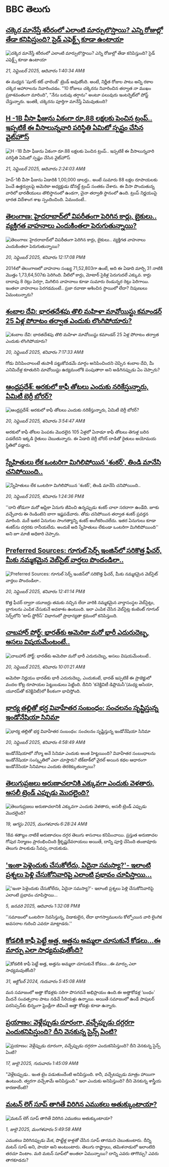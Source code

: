 # BBC తెలుగు## [చక్కెర మానేస్తే శరీరంలో ఎలాంటి మార్పులొస్తాయి? ఎన్ని రోజుల్లో తేడా కనిపిస్తుంది? సైడ్ ఎఫెక్ట్స్ కూడా ఉంటాయా](https://www.bbc.com/telugu/articles/c0m440dk2n7o?at_medium=RSS&at_campaign=rss?at_campaign=githubrss)![చక్కెర మానేస్తే శరీరంలో ఎలాంటి మార్పులొస్తాయి? ఎన్ని రోజుల్లో తేడా కనిపిస్తుంది? సైడ్ ఎఫెక్ట్స్ కూడా ఉంటాయా](https://ichef.bbci.co.uk/ace/ws/240/cpsprodpb/2144/live/f37fd620-968a-11f0-b80d-0985945bf29f.jpg)_21, సెప్టెంబర్ 2025, ఆదివారం 1:40:34 AMకి_ఈ మధ్యన 'షుగర్ కట్ ఛాలెంజ్' ట్రెండ్ అవుతోంది. అంటే, నిర్ణీత రోజుల పాటు అన్ని రకాల చక్కెర ఆహారాలను నివారించడం.
"10 రోజులు చక్కెరను నివారించిన తర్వాత నా ముఖం ప్రకాశవంతంగా మారింది", "నేను బరువు తగ్గాను" అంటూ పలువురు ఇంటర్నెట్‌లో పోస్ట్ చేస్తున్నారు. ఇంతకీ, చక్కెరను పూర్తిగా మానేస్తే ఏమవుతుంది?## [H -1B వీసా ఫీజును ఏకంగా రూ.88 లక్షలకు పెంచిన ట్రంప్.. ఇప్పటికే ఈ వీసాలున్నవారి పరిస్థితి ఏమిటో స్పష్టం చేసిన వైట్‌హౌస్](https://www.bbc.com/telugu/articles/cn5qedwygx0o?at_medium=RSS&at_campaign=rss?at_campaign=githubrss)![H -1B వీసా ఫీజును ఏకంగా రూ.88 లక్షలకు పెంచిన ట్రంప్.. ఇప్పటికే ఈ వీసాలున్నవారి పరిస్థితి ఏమిటో స్పష్టం చేసిన వైట్‌హౌస్](https://ichef.bbci.co.uk/ace/ws/240/cpsprodpb/414b/live/752901c0-95e0-11f0-90f2-5f87cb020b24.jpg)_21, సెప్టెంబర్ 2025, ఆదివారం 2:24:03 AMకి_హెచ్-1బీ వీసా ఫీజును ఏడాదికి 1,00,000 డాలర్లు.. అంటే సుమారు 88 లక్షల రూపాయలకు పెంచే ఉత్తర్వులపై అమెరికా అధ్యక్షుడు డోనల్డ్ ట్రంప్ సంతకం చేశారు. ఈ వీసా పొందుతున్న వారిలో భారతీయులు తొలిస్థానంలో ఉండగా, చైనా తర్వాతి స్థానంలో ఉంది. ట్రంప్ నిర్ణయంపై భారత విదేశాంగ శాఖ స్పందించింది. ఏమందంటే..## [తెలంగాణ: హైదరాబాద్‌లో విపరీతంగా పెరిగిన కార్లు, బైకులు.. వ్యక్తిగత వాహనాలు ఎందుకింతలా పెరుగుతున్నాయి?](https://www.bbc.com/telugu/articles/c8640d23y8po?at_medium=RSS&at_campaign=rss?at_campaign=githubrss)![తెలంగాణ: హైదరాబాద్‌లో విపరీతంగా పెరిగిన కార్లు, బైకులు.. వ్యక్తిగత వాహనాలు ఎందుకింతలా పెరుగుతున్నాయి?](https://ichef.bbci.co.uk/ace/standard/240/cpsprodpb/abd7/live/a56e0cc0-9623-11f0-9cf6-cbf3e73ce2b9.jpg)_20, సెప్టెంబర్ 2025, శనివారం 12:17:08 PMకి_2014లో తెలంగాణలో వాహనాల సంఖ్య 71,52,803గా ఉంటే, అది ఈ ఏడాది మార్చి 31 నాటికి మొత్తం 1,73,64,507కు పెరిగింది. 
వీటిలో కార్లు, మోటార్ సైకిళ్ల పెరుగుదలే ఎక్కువ. కార్లు దాదాపు 8 రెట్లు పెరగ్గా, మిగిలిన వాహనాలు కూడా సుమారు రెండున్నర రెట్లు పెరిగాయి. ఇంతలా వాహనాలు పెరగడమంటే.. ప్రజా రవాణా ఆశించిన స్థాయిలో లేదా? నిపుణులు ఏమంటున్నారు?## [శంబాల దేవి: భారతదేశపు తొలి మహిళా మావోయిస్టు కమాండర్ 25 ఏళ్ల పోరాటం తర్వాత ఎందుకు లొంగిపోయారు?](https://www.bbc.com/telugu/articles/c3rv93vj7yvo?at_medium=RSS&at_campaign=rss?at_campaign=githubrss)![శంబాల దేవి: భారతదేశపు తొలి మహిళా మావోయిస్టు కమాండర్ 25 ఏళ్ల పోరాటం తర్వాత ఎందుకు లొంగిపోయారు?](https://ichef.bbci.co.uk/ace/ws/240/cpsprodpb/1323/live/767e44a0-95f8-11f0-a0a7-cf8877c9fa49.jpg)_20, సెప్టెంబర్ 2025, శనివారం 7:17:33 AMకి_గోడు వినిపించాలంటే తుపాకీ పట్టుకోవడమే మార్గం అనిపించిందని చెప్పిన శంబాల దేవి, మీ ఎనిమిదేళ్ల కూతురిని మావోయిస్టు ఉద్యమంలోకి పంపుతారా అని అడిగినప్పుడు ఏం చెప్పారు?## [ఆంధ్రప్రదేశ్: అరకులో కాఫీ తోటలు ఎందుకు నరికేస్తున్నారు, ఏమిటీ బెర్రీ బోరర్?](https://www.bbc.com/telugu/articles/cwyw3wgeemko?at_medium=RSS&at_campaign=rss?at_campaign=githubrss)![ఆంధ్రప్రదేశ్: అరకులో కాఫీ తోటలు ఎందుకు నరికేస్తున్నారు, ఏమిటీ బెర్రీ బోరర్?](https://ichef.bbci.co.uk/ace/ws/240/cpsprodpb/3a5a/live/e79de1c0-95d2-11f0-94fe-612742aefc40.jpg)_20, సెప్టెంబర్ 2025, శనివారం 3:54:47 AMకి_అరకులో కాఫీ తోటల పెంపకం మొదలైన 105 ఏళ్లలో ఏనాడూ కాఫీ తోటలు తెగుళ్ల బరిన పడలేదని ఇక్కడి రైతులు చెబుతున్నారు. ఈ ఏడాది బెర్రీ బోరర్ దాడితో రైతులు అయోమయ స్థితిలో పడ్డారు.## [స్నేహితులు లేక ఒంటరిగా మిగిలిపోయిన 'శంకర్', తిండి మానేసి చనిపోయింది..](https://www.bbc.com/telugu/articles/cge2rrq9yx5o?at_medium=RSS&at_campaign=rss?at_campaign=githubrss)![స్నేహితులు లేక ఒంటరిగా మిగిలిపోయిన 'శంకర్', తిండి మానేసి చనిపోయింది..](https://ichef.bbci.co.uk/ace/ws/240/cpsprodpb/067d/live/daa8ab00-954e-11f0-b391-6936825093bd.jpg)_20, సెప్టెంబర్ 2025, శనివారం 1:24:36 PMకి_''దాని తోడుగా మరో ఆఫ్రికా ఏనుగు జీవించి ఉన్నప్పుడు శంకర్ చాలా సరదాగా ఉండేది. జూకు వచ్చేవారు ఈ రెండింటిని బాగా ఇష్టపడేవారు. తోడు చనిపోయిన తర్వాత శంకర్ ప్రవర్తన మారింది. మరే ఇతర ఏనుగుల సాంగత్యాన్ని శంకర్ అంగీకరించలేదు. ఇతర ఏనుగులు కూడా శంకర్‌ను దగ్గరకు రానీయలేదు. అందుకే అది స్నేహితులు లేకుండా ఒంటరిగా మిగిలిపోయింది'' అని జూ మాజీ అధికారి చెప్పారు.## [Preferred Sources: గూగుల్ సెర్చ్ ఇంజిన్‌లో సరికొత్త ఫీచర్, మీకు నమ్మకమైన వెబ్‌సైట్ వార్తలు పొందండిలా..](https://www.bbc.com/telugu/articles/c75q45ekg63o?at_medium=RSS&at_campaign=rss?at_campaign=githubrss)![Preferred Sources: గూగుల్ సెర్చ్ ఇంజిన్‌లో సరికొత్త ఫీచర్, మీకు నమ్మకమైన వెబ్‌సైట్ వార్తలు పొందండిలా..](https://ichef.bbci.co.uk/ace/ws/240/cpsprodpb/db29/live/6e78aff0-9618-11f0-90f2-5f87cb020b24.jpg)_20, సెప్టెంబర్ 2025, శనివారం 12:41:14 PMకి_కొత్త ఫీచర్ ద్వారా యూజర్లు తమకు నచ్చిన లేదా వారికి నమ్మకమైన వార్తాసంస్థల వెబ్‌సైట్లు, బ్లాగులను ఎంపిక చేసుకునే అవకాశం ఉంటుంది. ఇలా ఎంపిక చేసిన వెబ్‌సైట్ల కంటెంట్‌ గూగుల్‌ సెర్చ్‌లోని 'టాప్ స్టోరీస్' విభాగంలో ప్రాధాన్యతా క్రమంలో కనిపిస్తుంది.## [చాబహార్ పోర్ట్: భారత్‌కు అమెరికా మరో భారీ ఎదురుదెబ్బ, అసలు విషయమేంటంటే..](https://www.bbc.com/telugu/articles/cpd9j9qj27eo?at_medium=RSS&at_campaign=rss?at_campaign=githubrss)![చాబహార్ పోర్ట్: భారత్‌కు అమెరికా మరో భారీ ఎదురుదెబ్బ, అసలు విషయమేంటంటే..](https://ichef.bbci.co.uk/ace/ws/240/cpsprodpb/b473/live/19d36e00-9559-11f0-84c8-99de564f0440.jpg)_20, సెప్టెంబర్ 2025, శనివారం 10:01:21 AMకి_అమెరికా నిర్ణయం భారత్‌కు భారీ ఎదురుదెబ్బ. ఎందుకంటే, భారత్ ఇప్పటికే ఈ ప్రాజెక్టులో వందల కోట్ల రూపాయల పెట్టుబడులు పెట్టింది. దీనిని 'కనెక్టివిటీ డిప్లొమసీ'(మధ్య ఆసియా, యూరప్‌తో కనెక్టివిటీ)లో కీలకంగా భావిస్తోంది.## [భార్య తల్లితో భర్త వివాహేతర సంబంధం: సంచలనం సృష్టిస్తున్న  ఇండోనేషియా సినిమా](https://www.bbc.com/telugu/articles/c2ejnlr09r9o?at_medium=RSS&at_campaign=rss?at_campaign=githubrss)![భార్య తల్లితో భర్త వివాహేతర సంబంధం: సంచలనం సృష్టిస్తున్న  ఇండోనేషియా సినిమా](https://ichef.bbci.co.uk/ace/standard/240/cpsprodpb/f016/live/d3ee2290-95df-11f0-90f2-5f87cb020b24.jpg)_20, సెప్టెంబర్ 2025, శనివారం 4:58:49 AMకి_ఇండోనేషియాలో నోర్మా అనే సినిమా ఎందుకు అంత హిట్టయింది? వివాహేతర సంబంధాలను ఇండోనేషియా సంస్కృతిలో ఎలా చూస్తారు? టిక్‌టాక్‌లో వైరల్ అయిన కథల ఆధారంగా ఇండోనేసియా సినిమాలు ఎందుకు తెరకెక్కుతున్నాయి?## [తెలుగుప్రజలు అరుణాచలానికి ఎక్కువగా ఎందుకు వెళతారు, అసలీ ట్రెండ్ ఎప్పుడు మొదలైంది? ](https://www.bbc.com/telugu/articles/c8jp32zrzxpo?at_medium=RSS&at_campaign=rss?at_campaign=githubrss)![తెలుగుప్రజలు అరుణాచలానికి ఎక్కువగా ఎందుకు వెళతారు, అసలీ ట్రెండ్ ఎప్పుడు మొదలైంది? ](https://ichef.bbci.co.uk/ace/ws/240/cpsprodpb/cf2d/live/01932bf0-7d85-11f0-98a0-956f61945264.jpg)_19, ఆగస్టు 2025, మంగళవారం 6:28:24 AMకి_18వ శతాబ్దం నాటికే అరుణాచలం దగ్గర తెలుగు శాసనాలు కనిపించాయి. ప్రస్తుత అరుణాచల గోపుర నిర్మాణం ప్రారంభించింది శ్రీకృష్ణదేవరాయలు అయితే, దాన్ని పూర్తి చేసింది తంజావూరు తెలుగు పాలకుడు సేవప్ప నాయకుడు.## ['ఇంకా పెళ్లెందుకు చేసుకోలేదు, ఏదైనా సమస్యా?'- ఇలాంటి ప్రశ్నలు పెళ్లి చేసుకోనివారిపై ఎలాంటి ప్రభావం చూపిస్తాయి... ](https://www.bbc.com/telugu/articles/cgq1w3lz7yyo?at_medium=RSS&at_campaign=rss?at_campaign=githubrss)!['ఇంకా పెళ్లెందుకు చేసుకోలేదు, ఏదైనా సమస్యా?'- ఇలాంటి ప్రశ్నలు పెళ్లి చేసుకోనివారిపై ఎలాంటి ప్రభావం చూపిస్తాయి... ](https://ichef.bbci.co.uk/ace/ws/240/cpsprodpb/f6de/live/72c94a60-cb3e-11ef-87df-d575b9a434a4.jpg)_5, జనవరి 2025, ఆదివారం 1:32:08 PMకి_''సమాజంలో ఒంటరిగా నివసిస్తున్న, విడాకులైన, లేదా భాగస్వాములను కోల్పోయిన వారి లైంగిక అవసరాల గురించి ఎవరూ మాట్లాడరు.''## [కోడలికి కాఫీ పెట్టే అత్త, అత్తను అమ్మలా చూసుకునే కోడలు...ఈ మార్పు ఎలా సాధ్యమవుతోంది?](https://www.bbc.com/telugu/articles/c1l41zl8el2o?at_medium=RSS&at_campaign=rss?at_campaign=githubrss)![కోడలికి కాఫీ పెట్టే అత్త, అత్తను అమ్మలా చూసుకునే కోడలు...ఈ మార్పు ఎలా సాధ్యమవుతోంది?](https://ichef.bbci.co.uk/ace/ws/240/cpsprodpb/2b61/live/9176a6d0-8b0e-11ef-a81b-b1eda9741da3.jpg)_31, అక్టోబర్ 2024, గురువారం 5:45:08 AMకి_మన సమాజంలో అత్తా కోడళ్లకు సరిగా పొసగదనే అభిప్రాయం ఉంది.ఈ అత్తాకోడళ్ల ‘బంధం’ మీదనే సంవత్సరాల పాటు నడిచే సీరియళ్లు ఉన్నాయి. అయితే సమాజంలో ఉండే పాపులర్ పరసెప్సన్‌కు భిన్నంగా ఫ్రెండ్లీగా జీవించే అత్తా కోడళ్లు కూడా ఉన్నారు.## [ప్రయాణం: వెళ్లేప్పుడు దూరంగా, వచ్చేప్పుడు దగ్గరగా ఎందుకనిపిస్తుంది? దీని వెనకున్న సైన్స్ ఏంటి?](https://www.bbc.com/telugu/articles/c0l4y727n1jo?at_medium=RSS&at_campaign=rss?at_campaign=githubrss)![ప్రయాణం: వెళ్లేప్పుడు దూరంగా, వచ్చేప్పుడు దగ్గరగా ఎందుకనిపిస్తుంది? దీని వెనకున్న సైన్స్ ఏంటి?](https://ichef.bbci.co.uk/ace/ws/240/cpsprodpb/054c/live/6957c010-62b0-11f0-8e78-11023c48a856.png)_17, జులై 2025, గురువారం 1:45:09 AMకి_"వెళ్లేటప్పుడు.. ఇంత టైం పడుతుందేంటి అనిపిస్తుంది. కానీ, వచ్చేటప్పుడు మాత్రం హాయిగా ఉంటుంది. త్వరగా వచ్చేశామే అనిపిస్తుంది." ఇలా ఎందుకు అనిపిస్తుంది? దీని వెనకున్న శాస్త్రీయ కారణాలేంటి?## [మటన్ లెగ్ సూప్ తాగితే విరిగిన ఎముకలు అతుక్కుంటాయా?](https://www.bbc.com/telugu/articles/c0l4g92j8kzo?at_medium=RSS&at_campaign=rss?at_campaign=githubrss)![మటన్ లెగ్ సూప్ తాగితే విరిగిన ఎముకలు అతుక్కుంటాయా?](https://ichef.bbci.co.uk/ace/ws/240/cpsprodpb/b31e/live/cce532c0-6d41-11f0-9462-bb509dc78127.jpg)_1, జులై 2025, మంగళవారం 5:49:58 AMకి_ఎముకలు విరిగినప్పుడు మేక, పొట్టేళ్ల కాళ్లతో చేసిన సూప్ తాగమని చెబుతుంటారు. దీన్ని మటన్ సూప్ అని, పాయా అని అంటుంటారు. తెలుగు రాష్ట్రాలు, తమిళనాడులో ఇలాంటిది తరచూ వింటాం. మరి మటన్ సూప్‌లో అంతలా ఏమున్నాయి? దాన్ని ఎవరు తాగొచ్చు? ఎవరు తాగకూడదు?